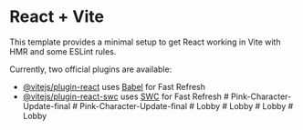 # React + Vite

This template provides a minimal setup to get React working in Vite with HMR and some ESLint rules.

Currently, two official plugins are available:

- [@vitejs/plugin-react](https://github.com/vitejs/vite-plugin-react/blob/main/packages/plugin-react/README.md) uses [Babel](https://babeljs.io/) for Fast Refresh
- [@vitejs/plugin-react-swc](https://github.com/vitejs/vite-plugin-react-swc) uses [SWC](https://swc.rs/) for Fast Refresh
#   P i n k - C h a r a c t e r - U p d a t e - f i n a l  
 #   P i n k - C h a r a c t e r - U p d a t e - f i n a l  
 #   L o b b y  
 #   L o b b y  
 #   L o b b y  
 #   L o b b y  
 